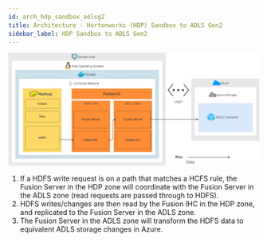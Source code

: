 ```yaml
---
id: arch_hdp_sandbox_adlsg2
title: Architecture - Hortonworks (HDP) Sandbox to ADLS Gen2
sidebar_label: HDP Sandbox to ADLS Gen2
---
```


![Architecture: HDP Sandbox to ADLS Gen2](../../assets/arch_hdp_sandbox_adlsg2.jpg)

1. If a HDFS write request is on a path that matches a HCFS rule, the Fusion Server in the HDP zone will coordinate with the Fusion Server in the ADLS zone (read requests are passed through to HDFS).
1. HDFS writes/changes are then read by the Fusion IHC in the HDP zone, and replicated to the Fusion Server in the ADLS zone.
1. The Fusion Server in the ADLS zone will transform the HDFS data to equivalent ADLS storage changes in Azure.

